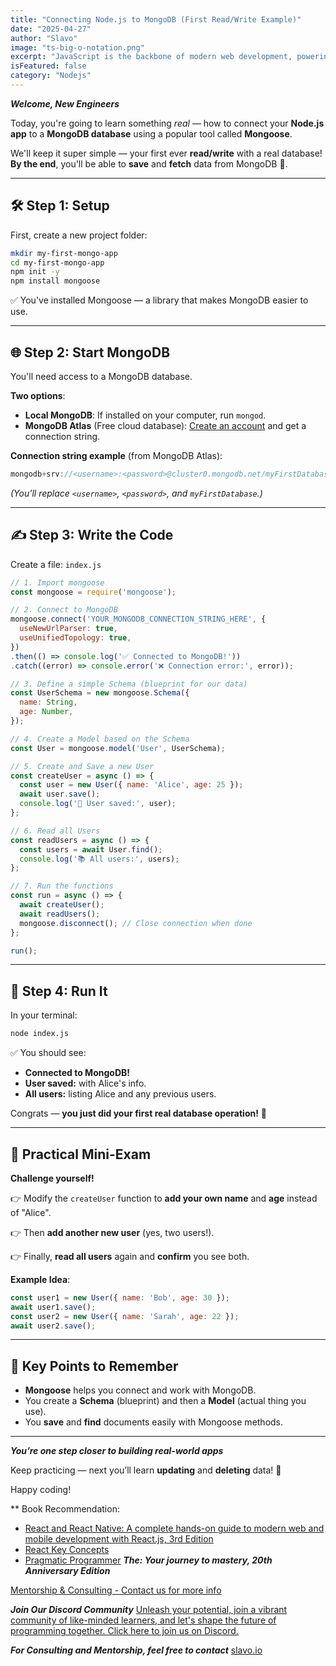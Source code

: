 ```yaml
---
title: "Connecting Node.js to MongoDB (First Read/Write Example)"
date: "2025-04-27"
author: "Slavo"
image: "ts-big-o-notation.png"
excerpt: "JavaScript is the backbone of modern web development, powering everything from dynamic websites to complex web applications."
isFeatured: false
category: "Nodejs"
---
```


**_Welcome, New Engineers_**

Today, you're going to learn something _real_ — how to connect your **Node.js app** to a **MongoDB database** using a popular tool called **Mongoose**.

We'll keep it super simple — your first ever **read/write** with a real database!  
**By the end**, you'll be able to **save** and **fetch** data from MongoDB 🚀.

---

## 🛠️ Step 1: Setup

First, create a new project folder:

```bash
mkdir my-first-mongo-app
cd my-first-mongo-app
npm init -y
npm install mongoose
```

✅ You've installed Mongoose — a library that makes MongoDB easier to use.

---

## 🌐 Step 2: Start MongoDB

You'll need access to a MongoDB database.

**Two options**:

- **Local MongoDB**: If installed on your computer, run `mongod`.
- **MongoDB Atlas** (Free cloud database): [Create an account](https://www.mongodb.com/atlas/database) and get a connection string.

**Connection string example** (from MongoDB Atlas):

```javascript
mongodb+srv://<username>:<password>@cluster0.mongodb.net/myFirstDatabase?retryWrites=true&w=majority
```

_(You'll replace `<username>`, `<password>`, and `myFirstDatabase`.)_

---

## ✍️ Step 3: Write the Code

Create a file: `index.js`

```javascript
// 1. Import mongoose
const mongoose = require('mongoose');

// 2. Connect to MongoDB
mongoose.connect('YOUR_MONGODB_CONNECTION_STRING_HERE', {
  useNewUrlParser: true,
  useUnifiedTopology: true,
})
.then(() => console.log('✅ Connected to MongoDB!'))
.catch((error) => console.error('❌ Connection error:', error));

// 3. Define a simple Schema (blueprint for our data)
const UserSchema = new mongoose.Schema({
  name: String,
  age: Number,
});

// 4. Create a Model based on the Schema
const User = mongoose.model('User', UserSchema);

// 5. Create and Save a new User
const createUser = async () => {
  const user = new User({ name: 'Alice', age: 25 });
  await user.save();
  console.log('📝 User saved:', user);
};

// 6. Read all Users
const readUsers = async () => {
  const users = await User.find();
  console.log('📚 All users:', users);
};

// 7. Run the functions
const run = async () => {
  await createUser();
  await readUsers();
  mongoose.disconnect(); // Close connection when done
};

run();
```

---

## 🚀 Step 4: Run It

In your terminal:

```bash
node index.js
```

✅ You should see:

- **Connected to MongoDB!**
- **User saved:** with Alice's info.
- **All users:** listing Alice and any previous users.

Congrats — **you just did your first real database operation!** 🎉

---

## 🧪 Practical Mini-Exam

**Challenge yourself!**

👉 Modify the `createUser` function to **add your own name** and **age** instead of "Alice".

👉 Then **add another new user** (yes, two users!).

👉 Finally, **read all users** again and **confirm** you see both.

**Example Idea**:

```javascript
const user1 = new User({ name: 'Bob', age: 30 });
await user1.save();
const user2 = new User({ name: 'Sarah', age: 22 });
await user2.save();
```

---

## 🎯 Key Points to Remember

- **Mongoose** helps you connect and work with MongoDB.
- You create a **Schema** (blueprint) and then a **Model** (actual thing you use).
- You **save** and **find** documents easily with Mongoose methods.

---

 _**You’re one step closer to building real-world apps**_

Keep practicing — next you’ll learn **updating** and **deleting** data! 🚀

Happy coding!

\*\* Book Recommendation:

- [React and React Native: A complete hands-on guide to modern web and mobile development with React.js, 3rd Edition](https://amzn.to/3CStF7m)
- [React Key Concepts](https://amzn.to/43XOCJM)
- [Pragmatic Programmer](https://amzn.to/3W1P4oL) _**The: Your journey to mastery, 20th Anniversary Edition**_

[Mentorship & Consulting - Contact us for more info](/contact)

_**Join Our Discord Community**_ [Unleash your potential, join a vibrant community of like-minded learners, and let's shape the future of programming together. Click here to join us on Discord.](https://discord.gg/A75tvDvZ)

_**For Consulting and Mentorship, feel free to contact**_ [slavo.io](/contact)
